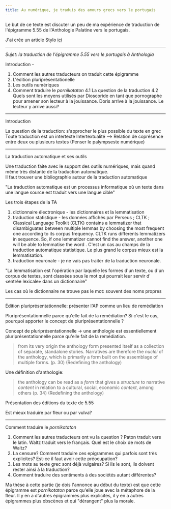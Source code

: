 ```yaml
---
title: Au numérique, je traduis des amours grecs vers le portugais
--- 
```


Le but de ce texte est discuter un peu de ma expérience de traduction de l'épigramme 5.55 de l'Anthologie Palatine vers le portugais. 

J'ai crée un article Stylo [ici](https://stylo.huma-num.fr/article/6412309ba12b9d0012ebb0d1/preview)

---

*Sujet: la traduction de l'épigramme 5.55 vers le portugais à *Anthologia** 

Introduction - 
1. Comment les autres traducteurs on traduit cette épigramme
2. L'édition pluriprésentationelle
3. Les outils numériques   
4. Comment traduire le *pornikotaton* 
4.1 La question de la traduction
4.2 Quels sont les moyens utilisés par Dioscoride en tant que pornographe pour amener son lecteur à la jouissance.
Doris arrive à la jouissance. Le lecteur y arrive aussi?

---

Introduction

La question de la traduction: s'approcher le plus possible du texte en grec
Toute traduction est un intertexte
Intertextualité --> Relation de coprésence entre deux ou plusieurs textes (Penser le palympseste numérique)

---

La traduction automatique et ses outils

Une traduction faite avec le support des outils numériques, mais quand même très distante de la traduction automatique.  
Il faut trouver une bibliographie autour de la traduction automatique

"La traduction automatique est un processus informatique où un texte dans une langue source est traduit vers une langue cible" 

Les trois étapes de la TA
1. dictionnaire électronique - les dictionnaires et la lemmatisation
2. traduction statistique - les données affichés par Perseus ; CLTK ; Classical Language Toolkit (CLTK) contains a lemmatizer that disambiguates between multiple lemmas by choosing the most frequent one according to its corpus frequency.  CLTK runs differents lemmatizers in sequence. So, if one lemmatizer cannot find the answer, another one will be able to lemmatise the word <!-- Je n'ai pas parlé du CLTK, mais du Morpheus -->. C'est un cas au champs de la traduction automatique statistique. Le plus grand le corpus mieux est la lemmatisation.
3. traduction neuronale - je ne vais pas traiter de la traduction neuronale.

"La lemmatisation est l'opération par laquelle les formes d'un texte, ou d'un corpus de textes, sont classées sous le mot qui pourrait leur servir d' «entrée lexicale» dans un dictionnaire"

Les cas où le dictionnaire ne trouve pas le mot: souvent des noms propres <!-- à penser la pertinence --> 

--- 

Édition pluriprésentationnelle: présenter l'AP comme un lieu de remédiation

Pluriprésentationnelle parce qu'elle fait de la remédiation? Si c'est le cas, pourquoi apporter le concept de pluriprésentationnelle ?

Concept de pluriprésentationnelle -> une anthologie est essentiellement pluriprésentationnelle parce qu'elle fait de la remédiation.

> from its very origin the anthology form presented itself as a collection of separate, standalone stories. Narratives are therefore the *nuclei* of the anthology, which is primarily a form built on the assemblage of multiple forms. (p. 30) (Redefining the anthology)

Une définition d'anthologie: 

> the anthology can be read as a *form* that gives a *structure* to narrative *content* in relation to a cultural, social, economic *context*, among others (p. 34) (Redefining the anthology)

Présentation des éditions du texte de 5.55

Est mieux traduire par fleur ou par vulva?

---

Comment traduire le *pornikotaton*

1. Comment les autres traducteurs ont vu la question ? Paton traduit vers le latin. Waltz traduit vers le français. Quel est le choix de mots de Waltz?
2. La censure? Comment traduire ces epigrammes qui parfois sont très explicites? Est-ce il faut avoir cette préocupation?
3. Les mots au texte grec sont déjà vulgaires? Si ils le sont, ils doivent rester ainsi à la traduction?
4. Comment traduire des sentiments à des sociétés autant différentes?

Ma thèse à cette partie (je dois l'annonce au début du texte) est que cette épigramme est *pornikotaton* parce qu'elle joue avec la métaphore de la fleur. Il y en a d'autres épigrammes plus explicites, il y en a autres épigrammes plus obscènes et qui "dérangent" plus la morale.
